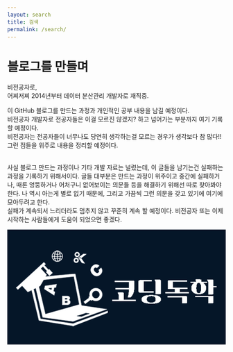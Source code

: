 ```yaml
---
layout: search
title: 검색
permalink: /search/
---
```

# 블로그를 만들며  

비전공자로,  
어찌저찌 2014년부터 데이터 분산관리 개발자로 재직중.  

이 GitHub 블로그를 만드는 과정과 개인적인 공부 내용을 남길 예정이다.  
비전공자 개발자로 전공자들은 이걸 모르진 않겠지? 하고 넘어가는 부분까지 여기 기록할 예정이다.  
비전공자는 전공자들이 너무나도 당연히 생각하는걸 모르는 경우가 생각보다 참 많다!!  
그런 점들을 위주로 내용을 정리할 예정이다.  

<br>
사실 블로그 만드는 과정이나 기타 개발 자료는 널렸는데,   
이 글들을 남기는건 실패하는 과정을 기록하기 위해서이다.  
글들 대부분은 만드는 과정이 위주이고 중간에 실패하거나,   
때론 엉뚱하거나 어처구니 없어보이는 의문들 등을 해결하기 위해선 따로 찾아봐야 한다.  
나 역시 아는게 별로 없기 때문에, 그리고 가끔씩 그런 의문을 갖고 있기에 여기에 모아두려고 한다.  
<br>
실패가 계속되서 느리더라도 멈추지 않고 꾸준히 계속 할 예정이다.  
비전공자 또는 이제 시작하는 사람들에게 도움이 되었으면 좋겠다.  

![logo](/assets/img/infos/open-graph.jpg)  



